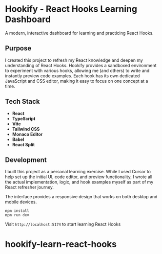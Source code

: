 # Hookify - React Hooks Learning Dashboard

A modern, interactive dashboard for learning and practicing React Hooks.

## Purpose

I created this project to refresh my React knowledge and deepen my understanding of React Hooks. Hookify provides a sandboxed environment to experiment with various hooks, allowing me (and others) to write and instantly preview code examples. Each hook has its own dedicated JavaScript and CSS editor, making it easy to focus on one concept at a time.

## Tech Stack

- **React** 
- **TypeScript**
- **Vite**
- **Tailwind CSS**
- **Monaco Editor**
- **Babel**
- **React Split**

## Development

I built this project as a personal learning exercise. While I used Cursor to help set up the initial UI, code editor, and preview functionality, I wrote all the actual implementation, logic, and hook examples myself as part of my React refresher journey.

The interface provides a responsive design that works on both desktop and mobile devices.

```
npm install
npm run dev
```

Visit `http://localhost:5174` to start learning React Hooks
# hookify-learn-react-hooks
